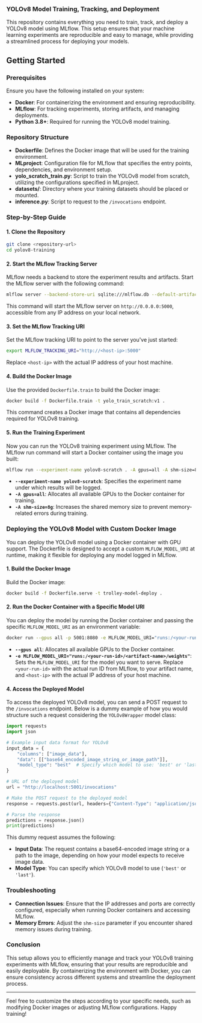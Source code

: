 ### YOLOv8 Model Training, Tracking, and Deployment

This repository contains everything you need to train, track, and deploy a YOLOv8 model using MLflow. This setup ensures that your machine learning experiments are reproducible and easy to manage, while providing a streamlined process for deploying your models.

## Getting Started

### Prerequisites

Ensure you have the following installed on your system:

- **Docker**: For containerizing the environment and ensuring reproducibility.
- **MLflow**: For tracking experiments, storing artifacts, and managing deployments.
- **Python 3.8+**: Required for running the YOLOv8 model training.

### Repository Structure

- **Dockerfile**: Defines the Docker image that will be used for the training environment.
- **MLproject**: Configuration file for MLflow that specifies the entry points, dependencies, and environment setup.
- **yolo_scratch_train.py**: Script to train the YOLOv8 model from scratch, utilizing the configurations specified in MLproject.
- **datasets/**: Directory where your training datasets should be placed or mounted.
- **inference.py**: Script to request to the `/invocations` endpoint.

### Step-by-Step Guide

#### 1. Clone the Repository

```bash
git clone <repository-url>
cd yolov8-training
```

#### 2. Start the MLflow Tracking Server

MLflow needs a backend to store the experiment results and artifacts. Start the MLflow server with the following command:

```bash
mlflow server --backend-store-uri sqlite:///mlflow.db --default-artifact-root ./artifacts --host 0.0.0.0 --port 5000 &
```

This command will start the MLflow server on `http://0.0.0.0:5000`, accessible from any IP address on your local network.

#### 3. Set the MLflow Tracking URI

Set the MLflow tracking URI to point to the server you've just started:

```bash
export MLFLOW_TRACKING_URI="http://<host-ip>:5000"
```

Replace `<host-ip>` with the actual IP address of your host machine.

#### 4. Build the Docker Image

Use the provided `Dockerfile.train` to build the Docker image:

```bash
docker build -f Dockerfile.train -t yolo_train_scratch:v1 .
```

This command creates a Docker image that contains all dependencies required for YOLOv8 training.

#### 5. Run the Training Experiment

Now you can run the YOLOv8 training experiment using MLflow. The MLflow run command will start a Docker container using the image you built:

```bash
mlflow run --experiment-name yolov8-scratch . -A gpus=all -A shm-size=8g
```

- **`--experiment-name yolov8-scratch`**: Specifies the experiment name under which results will be logged.
- **`-A gpus=all`**: Allocates all available GPUs to the Docker container for training.
- **`-A shm-size=8g`**: Increases the shared memory size to prevent memory-related errors during training.


### Deploying the YOLOv8 Model with Custom Docker Image

You can deploy the YOLOv8 model using a Docker container with GPU support. The Dockerfile is designed to accept a custom `MLFLOW_MODEL_URI` at runtime, making it flexible for deploying any model logged in MLflow.


#### 1. Build the Docker Image

Build the Docker image:

```bash
docker build -f Dockerfile.serve -t trolley-model-deploy .
```

#### 2. Run the Docker Container with a Specific Model URI

You can deploy the model by running the Docker container and passing the specific `MLFLOW_MODEL_URI` as an environment variable:

```bash
docker run --gpus all -p 5001:8080 -e MLFLOW_MODEL_URI="runs:/<your-run-id>/<artifact-name>/weights"  -e MLFLOW_TRACKING_URI=http://<host-ip>:5000 trolley-model-deploy
```

- **`--gpus all`**: Allocates all available GPUs to the Docker container.
- **`-e MLFLOW_MODEL_URI="runs:/<your-run-id>/<artifact-name>/weights"`**: Sets the `MLFLOW_MODEL_URI` for the model you want to serve. Replace `<your-run-id>` with the actual run ID from MLflow,<artifact-name> to your artifact name,
and `<host-ip>` with the actual IP address of your host machine.

#### 4. Access the Deployed Model

To access the deployed YOLOv8 model, you can send a POST request to the `/invocations` endpoint. Below is a dummy example of how you would structure such a request considering the `YOLOv8Wrapper` model class:

```python
import requests
import json

# Example input data format for YOLOv8
input_data = {
    "columns": ["image_data"],
    "data": [["base64_encoded_image_string_or_image_path"]],
    "model_type": "best"  # Specify which model to use: 'best' or 'last'
}

# URL of the deployed model
url = "http://localhost:5001/invocations"

# Make the POST request to the deployed model
response = requests.post(url, headers={"Content-Type": "application/json"}, data=json.dumps(input_data))

# Parse the response
predictions = response.json()
print(predictions)
```

This dummy request assumes the following:

- **Input Data**: The request contains a base64-encoded image string or a path to the image, depending on how your model expects to receive image data.
- **Model Type**: You can specify which YOLOv8 model to use (`'best'` or `'last'`).


### Troubleshooting

- **Connection Issues**: Ensure that the IP addresses and ports are correctly configured, especially when running Docker containers and accessing MLflow.
- **Memory Errors**: Adjust the `shm-size` parameter if you encounter shared memory issues during training.

### Conclusion

This setup allows you to efficiently manage and track your YOLOv8 training experiments with MLflow, ensuring that your results are reproducible and easily deployable. By containerizing the environment with Docker, you can ensure consistency across different systems and streamline the deployment process.

---

Feel free to customize the steps according to your specific needs, such as modifying Docker images or adjusting MLflow configurations. Happy training!

